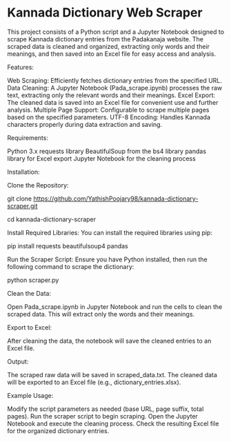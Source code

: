 # Kannada Dictionary Web Scraper
This project consists of a Python script and a Jupyter Notebook designed to scrape Kannada dictionary entries from the Padakanaja website. The scraped data is cleaned and organized, extracting only words and their meanings, and then saved into an Excel file for easy access and analysis.

Features:

Web Scraping: Efficiently fetches dictionary entries from the specified URL.
Data Cleaning: A Jupyter Notebook (Pada_scrape.ipynb) processes the raw text, extracting only the relevant words and their meanings.
Excel Export: The cleaned data is saved into an Excel file for convenient use and further analysis.
Multiple Page Support: Configurable to scrape multiple pages based on the specified parameters.
UTF-8 Encoding: Handles Kannada characters properly during data extraction and saving.

Requirements:

Python 3.x
requests library
BeautifulSoup from the bs4 library
pandas library for Excel export
Jupyter Notebook for the cleaning process

Installation:

Clone the Repository:

git clone https://github.com/YathishPoojary98/kannada-dictionary-scraper.git

cd kannada-dictionary-scraper

Install Required Libraries: You can install the required libraries using pip:

pip install requests beautifulsoup4 pandas

Run the Scraper Script: Ensure you have Python installed, then run the following command to scrape the dictionary:

python scraper.py

Clean the Data: 

Open Pada_scrape.ipynb in Jupyter Notebook and run the cells to clean the scraped data. This will extract only the words and their meanings.

Export to Excel: 

After cleaning the data, the notebook will save the cleaned entries to an Excel file.

Output:

The scraped raw data will be saved in scraped_data.txt.
The cleaned data will be exported to an Excel file (e.g., dictionary_entries.xlsx).

Example Usage:

Modify the script parameters as needed (base URL, page suffix, total pages).
Run the scraper script to begin scraping.
Open the Jupyter Notebook and execute the cleaning process.
Check the resulting Excel file for the organized dictionary entries.
